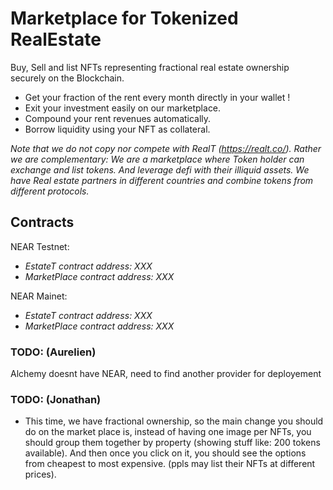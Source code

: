 # Marketplace for Tokenized RealEstate
Buy, Sell and list NFTs representing fractional real estate ownership securely on the Blockchain.
- Get your fraction of the rent every month directly in your wallet !
- Exit your investment easily on our marketplace.
- Compound your rent revenues automatically.
- Borrow liquidity using your NFT as collateral.

*Note that we do not copy nor compete with RealT (https://realt.co/). Rather we are complementary: We are a marketplace where Token holder can exchange and list tokens. And leverage defi with their illiquid assets. We have Real estate partners in different countries and combine tokens from different protocols.*

## Contracts
NEAR Testnet:
- *EstateT contract address: XXX*
- *MarketPlace contract address: XXX*

NEAR Mainet:
- *EstateT contract address: XXX*
- *MarketPlace contract address: XXX*

### TODO: (Aurelien)
Alchemy doesnt have NEAR, need to find another provider for deployement

### TODO: (Jonathan)
- This time, we have fractional ownership, so the main change you should do on the market place is, instead of having one image per NFTs, you should group them together by property (showing stuff like: 200 tokens available). And then once you click on it, you should see the options from cheapest to most expensive. (ppls may list their NFTs at different prices).
